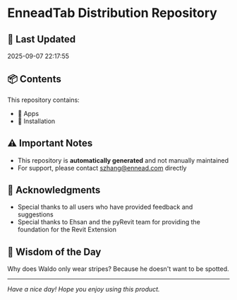 # EnneadTab Distribution Repository

## 📅 Last Updated
2025-09-07 22:17:55



## 📦 Contents
This repository contains:
- 📂 Apps
- 📂 Installation

## ⚠️ Important Notes
- This repository is **automatically generated** and not manually maintained
- For support, please contact szhang@ennead.com directly

## 🙏 Acknowledgments
- Special thanks to all users who have provided feedback and suggestions
- Special thanks to Ehsan and the pyRevit team for providing the foundation for the Revit Extension

## 💭 Wisdom of the Day
Why does Waldo only wear stripes? Because he doesn't want to be spotted.

---
*Have a nice day! Hope you enjoy using this product.*
